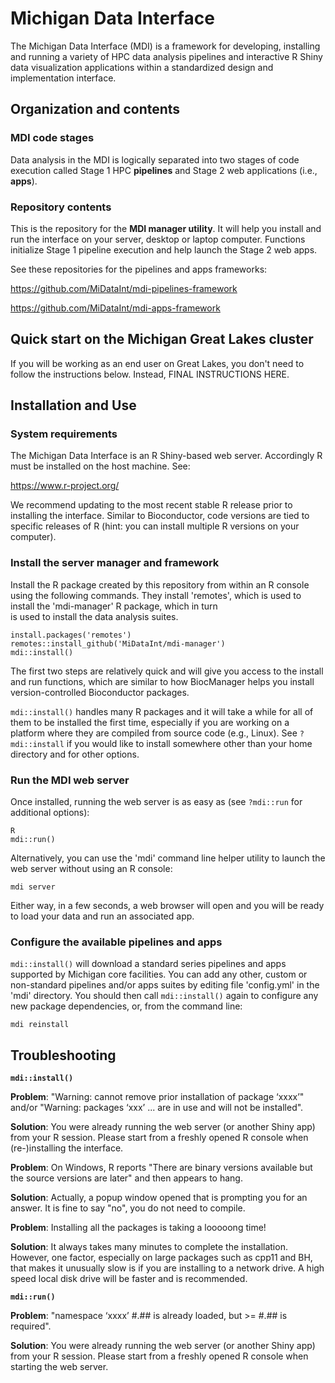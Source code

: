 
# Michigan Data Interface

The Michigan Data Interface (MDI) is a framework for developing,
installing and running a variety of HPC data analysis pipelines
and interactive R Shiny data visualization applications
within a standardized design and implementation interface.

## Organization and contents

### MDI code stages

Data analysis in the MDI is logically separated
into two stages of code execution called Stage 1 HPC **pipelines**
and Stage 2 web applications (i.e., **apps**).

### Repository contents

This is the repository for the **MDI manager utility**.
It will help you install and run the interface on your server,
desktop or laptop computer. Functions initialize Stage 1 pipeline
execution and help launch the Stage 2 web apps.

See these repositories for the pipelines and apps frameworks:

https://github.com/MiDataInt/mdi-pipelines-framework

https://github.com/MiDataInt/mdi-apps-framework

## Quick start on the Michigan Great Lakes cluster

If you will be working as an end user on Great Lakes, you
don't need to follow the instructions below. Instead,
FINAL INSTRUCTIONS HERE.

## Installation and Use

### System requirements

The Michigan Data Interface is an R Shiny-based web server.
Accordingly R must be installed on the host machine. See:

https://www.r-project.org/

We recommend updating to the most recent stable R release prior
to installing the interface. Similar to Bioconductor, code
versions are tied to specific releases of R (hint: you can install
multiple R versions on your computer).

### Install the server manager and framework

Install the R package created by this repository from within an
R console using the following commands. They install 'remotes',
which is used to install the 'mdi-manager' R package, which in turn  
is used to install the data analysis suites.

```
install.packages('remotes')
remotes::install_github('MiDataInt/mdi-manager')
mdi::install()
```

The first two steps are relatively quick and will give you access
to the install and run functions, which are similar to
how BiocManager helps you install version-controlled Bioconductor
packages.

<code>mdi::install()</code> handles many R packages and it
will take a while for all of them to be installed the first time,
especially if you are working on a platform where they are compiled
from source code (e.g., Linux). See <code>?mdi::install</code> if you
would like to install somewhere other than your home directory and
for other options.

### Run the MDI web server

Once installed, running the web server is as easy as (see
<code>?mdi::run</code> for additional options):

```
R
mdi::run()
```

Alternatively, you can use the 'mdi' command line helper utility
to launch the web server without using an R console:

```
mdi server
```

Either way, in a few seconds, a web browser will open and you will be 
ready to load your data and run an associated app.

### Configure the available pipelines and apps

<code>mdi::install()</code> will download a standard series
pipelines and apps supported by Michigan core facilities. You can
add any other, custom or non-standard pipelines and/or apps suites
by editing file 'config.yml' in the 'mdi' directory.
You should then call <code>mdi::install()</code> again to configure 
any new package dependencies, or, from the command line:

```
mdi reinstall
```

## Troubleshooting

**<code>mdi::install()</code>**

**Problem**: "Warning: cannot remove prior installation of package ‘xxxx’" and/or
"Warning: packages ‘xxx’ ... are in use and will not be installed".

**Solution**: You were already running the web server (or another Shiny app)
from your R session. Please start from a freshly opened R console when
(re-)installing the interface.


**Problem**: On Windows, R reports "There are binary versions available but the
source versions are later" and then appears to hang.

**Solution**: Actually, a popup window opened that is
prompting you for an answer. It is fine to say "no", you do not need to compile.


**Problem**: Installing all the packages is taking a looooong time!

**Solution**: It always takes many minutes to complete the installation.
However, one factor, especially on large packages such as cpp11 and BH,
that makes it unusually slow is if you are installing to a network drive.
A high speed local disk drive will be faster and is recommended. 


**<code>mdi::run()</code>**

**Problem**: "namespace ‘xxxx’ #.## is already loaded, but >= #.## is required".

**Solution**: You were already running the web server (or another Shiny app)
from your R session. Please start from a freshly opened R console when
starting the web server.

